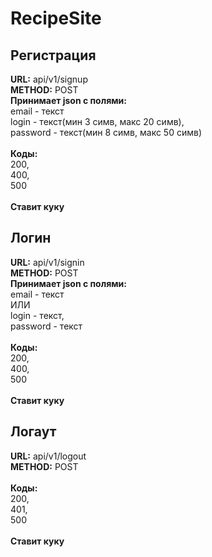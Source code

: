 # RecipeSite

## Регистрация
**URL:** api/v1/signup<br>
**METHOD:** POST<br>
**Принимает json с полями:**<br>
email - текст<br>
login - текст(мин 3 симв, макс 20 симв),<br>
password - текст(мин 8 симв, макс 50 симв)<br>
<br>
**Коды:**<br>
200,<br>
400,<br>
500<br>
<br>
**Ставит куку**

## Логин
**URL:** api/v1/signin<br>
**METHOD:** POST<br>
**Принимает json с полями:**<br>
email - текст<br>
ИЛИ<br>
login - текст,<br>
password - текст<br>
<br>
**Коды:**<br>
200,<br>
400,<br>
500<br>
<br>
**Ставит куку**

## Логаут
**URL:** api/v1/logout<br>
**METHOD:** POST<br>
<br>
**Коды:**<br>
200,<br>
401,<br>
500<br>
<br>
**Ставит куку**

